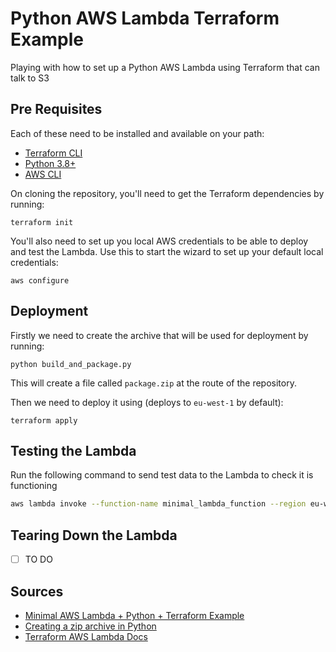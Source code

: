 # Python AWS Lambda Terraform Example

Playing with how to set up a Python AWS Lambda using Terraform that can talk to S3

## Pre Requisites

Each of these need to be installed and available on your path:

* [Terraform CLI](https://www.terraform.io/downloads.html)
* [Python 3.8+](https://www.python.org/downloads/)
* [AWS CLI](https://aws.amazon.com/cli/)

On cloning the repository, you'll need to get the Terraform dependencies by running:

```
terraform init
```

You'll also need to set up you local AWS credentials to be able to deploy and test the Lambda.  Use this to start the wizard to set up your default local credentials:

```
aws configure
```

## Deployment

Firstly we need to create the archive that will be used for deployment by running:

```
python build_and_package.py
```

This will create a file called `package.zip` at the route of the repository.

Then we need to deploy it using (deploys to `eu-west-1` by default):

```
terraform apply
```

## Testing the Lambda

Run the following command to send test data to the Lambda to check it is functioning

```bash
aws lambda invoke --function-name minimal_lambda_function --region eu-west-1 --payload '{\"key1\":\"value1\", \"key2\":\"value2\", \"key3\":\"value3\"}' --cli-binary-format raw-in-base64-out test_response.txt
```


## Tearing Down the Lambda

- [ ] TO DO

## Sources

* [Minimal AWS Lambda + Python + Terraform Example](https://www.davidbegin.com/the-most-minimal-aws-lambda-function-with-python-terraform/)
* [Creating a zip archive in Python](https://stackoverflow.com/questions/1855095/how-to-create-a-zip-archive-of-a-directory-in-python)
* [Terraform AWS Lambda Docs](https://registry.terraform.io/providers/hashicorp/aws/latest/docs/resources/lambda_function)